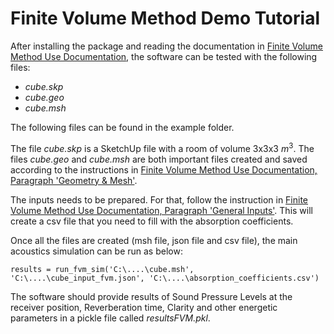 # Finite Volume Method Demo Tutorial

After installing the package and reading the documentation in [Finite Volume Method Use Documentation](https://building-acoustics-tu-eindhoven.github.io/Diffusion/Finite%20Volume%20Method%20Use.html), the software can be tested with the following files:
- _cube.skp_
- _cube.geo_
- _cube.msh_

The following files can be found in the example folder.

The file _cube.skp_ is a SketchUp file with a room of volume 3x3x3 $m^3$. The files _cube.geo_ and _cube.msh_ are both important files created and saved according to the instructions in [Finite Volume Method Use Documentation, Paragraph 'Geometry & Mesh'](https://building-acoustics-tu-eindhoven.github.io/Diffusion/Finite%20Volume%20Method%20Use.html#geometry-mesh). 

The inputs needs to be prepared. For that, follow the instruction in [Finite Volume Method Use Documentation, Paragraph 'General Inputs'](https://building-acoustics-tu-eindhoven.github.io/Diffusion/Finite%20Volume%20Method%20Use.html#general-inputs). This will create a csv file that you need to fill with the absorption coefficients.

Once all the files are created (msh file, json file and csv file), the main acoustics simulation can be run as below:

```
results = run_fvm_sim('C:\....\cube.msh', 'C:\....\cube_input_fvm.json', 'C:\....\absorption_coefficients.csv')
```

The software should provide results of Sound Pressure Levels at the receiver position, Reverberation time, Clarity and other energetic parameters in a pickle file called _resultsFVM.pkl_.